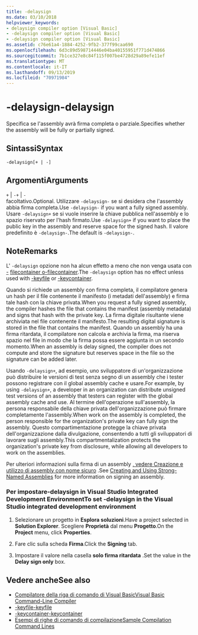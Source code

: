 ```yaml
---
title: -delaysign
ms.date: 03/10/2018
helpviewer_keywords:
- delaysign compiler option [Visual Basic]
- -delaysign compiler option [Visual Basic]
- -delaysign compiler option [Visual Basic]
ms.assetid: c76e61a4-1884-4252-9fb2-377f99caa690
ms.openlocfilehash: 6d3c89d598714446e04ba40155951f771d474866
ms.sourcegitcommit: 7b1ce327e8c84f115f007be4728d29a89efe11ef
ms.translationtype: MT
ms.contentlocale: it-IT
ms.lasthandoff: 09/13/2019
ms.locfileid: "70971984"
---
```

# <a name="-delaysign"></a><span data-ttu-id="8bec3-102">-delaysign</span><span class="sxs-lookup"><span data-stu-id="8bec3-102">-delaysign</span></span>
<span data-ttu-id="8bec3-103">Specifica se l'assembly avrà firma completa o parziale.</span><span class="sxs-lookup"><span data-stu-id="8bec3-103">Specifies whether the assembly will be fully or partially signed.</span></span>  
  
## <a name="syntax"></a><span data-ttu-id="8bec3-104">Sintassi</span><span class="sxs-lookup"><span data-stu-id="8bec3-104">Syntax</span></span>  
  
```  
-delaysign[+ | -]  
```  
  
## <a name="arguments"></a><span data-ttu-id="8bec3-105">Argomenti</span><span class="sxs-lookup"><span data-stu-id="8bec3-105">Arguments</span></span>  
 <span data-ttu-id="8bec3-106">`+` &#124; `-`</span><span class="sxs-lookup"><span data-stu-id="8bec3-106">`+` &#124; `-`</span></span>  
 <span data-ttu-id="8bec3-107">facoltativo.</span><span class="sxs-lookup"><span data-stu-id="8bec3-107">Optional.</span></span> <span data-ttu-id="8bec3-108">Utilizzare `-delaysign-` se si desidera che l'assembly abbia firma completa.</span><span class="sxs-lookup"><span data-stu-id="8bec3-108">Use `-delaysign-` if you want a fully signed assembly.</span></span> <span data-ttu-id="8bec3-109">Usare `-delaysign+` se si vuole inserire la chiave pubblica nell'assembly e lo spazio riservato per l'hash firmato.</span><span class="sxs-lookup"><span data-stu-id="8bec3-109">Use `-delaysign+` if you want to place the public key in the assembly and reserve space for the signed hash.</span></span> <span data-ttu-id="8bec3-110">Il valore predefinito è `-delaysign-`.</span><span class="sxs-lookup"><span data-stu-id="8bec3-110">The default is `-delaysign-`.</span></span>  
  
## <a name="remarks"></a><span data-ttu-id="8bec3-111">Note</span><span class="sxs-lookup"><span data-stu-id="8bec3-111">Remarks</span></span>  
 <span data-ttu-id="8bec3-112">L' `-delaysign` opzione non ha alcun effetto a meno che non venga usata con [-](../../../visual-basic/reference/command-line-compiler/keyfile.md) [filecontainer o-filecontainer](../../../visual-basic/reference/command-line-compiler/keycontainer.md).</span><span class="sxs-lookup"><span data-stu-id="8bec3-112">The `-delaysign` option has no effect unless used with [-keyfile](../../../visual-basic/reference/command-line-compiler/keyfile.md) or [-keycontainer](../../../visual-basic/reference/command-line-compiler/keycontainer.md).</span></span>  
  
 <span data-ttu-id="8bec3-113">Quando si richiede un assembly con firma completa, il compilatore genera un hash per il file contenente il manifesto (i metadati dell'assembly) e firma tale hash con la chiave privata.</span><span class="sxs-lookup"><span data-stu-id="8bec3-113">When you request a fully signed assembly, the compiler hashes the file that contains the manifest (assembly metadata) and signs that hash with the private key.</span></span> <span data-ttu-id="8bec3-114">La firma digitale risultante viene archiviata nel file contenente il manifesto.</span><span class="sxs-lookup"><span data-stu-id="8bec3-114">The resulting digital signature is stored in the file that contains the manifest.</span></span> <span data-ttu-id="8bec3-115">Quando un assembly ha una firma ritardata, il compilatore non calcola e archivia la firma, ma riserva spazio nel file in modo che la firma possa essere aggiunta in un secondo momento.</span><span class="sxs-lookup"><span data-stu-id="8bec3-115">When an assembly is delay signed, the compiler does not compute and store the signature but reserves space in the file so the signature can be added later.</span></span>  
  
 <span data-ttu-id="8bec3-116">Usando `-delaysign+`, ad esempio, uno sviluppatore di un'organizzazione può distribuire le versioni di test senza segno di un assembly che i tester possono registrare con il global assembly cache e usare.</span><span class="sxs-lookup"><span data-stu-id="8bec3-116">For example, by using `-delaysign+`, a developer in an organization can distribute unsigned test versions of an assembly that testers can register with the global assembly cache and use.</span></span> <span data-ttu-id="8bec3-117">Al termine dell'operazione sull'assembly, la persona responsabile della chiave privata dell'organizzazione può firmare completamente l'assembly.</span><span class="sxs-lookup"><span data-stu-id="8bec3-117">When work on the assembly is completed, the person responsible for the organization's private key can fully sign the assembly.</span></span> <span data-ttu-id="8bec3-118">Questo compartimentazione protegge la chiave privata dell'organizzazione dalla divulgazione, consentendo a tutti gli sviluppatori di lavorare sugli assembly.</span><span class="sxs-lookup"><span data-stu-id="8bec3-118">This compartmentalization protects the organization's private key from disclosure, while allowing all developers to work on the assemblies.</span></span>  
  
 <span data-ttu-id="8bec3-119">Per ulteriori informazioni sulla firma di un assembly [, vedere Creazione e utilizzo di assembly con nome sicuro](../../../standard/assembly/create-use-strong-named.md) .</span><span class="sxs-lookup"><span data-stu-id="8bec3-119">See [Creating and Using Strong-Named Assemblies](../../../standard/assembly/create-use-strong-named.md) for more information on signing an assembly.</span></span>  
  
### <a name="to-set--delaysign-in-the-visual-studio-integrated-development-environment"></a><span data-ttu-id="8bec3-120">Per impostare-delaysign in Visual Studio Integrated Development Environment</span><span class="sxs-lookup"><span data-stu-id="8bec3-120">To set -delaysign in the Visual Studio integrated development environment</span></span>  
  
1. <span data-ttu-id="8bec3-121">Selezionare un progetto in **Esplora soluzioni**.</span><span class="sxs-lookup"><span data-stu-id="8bec3-121">Have a project selected in **Solution Explorer**.</span></span> <span data-ttu-id="8bec3-122">Scegliere **Proprietà** dal menu **Progetto**.</span><span class="sxs-lookup"><span data-stu-id="8bec3-122">On the **Project** menu, click **Properties**.</span></span>   
  
2. <span data-ttu-id="8bec3-123">Fare clic sulla scheda **Firma**.</span><span class="sxs-lookup"><span data-stu-id="8bec3-123">Click the **Signing** tab.</span></span>  
  
3. <span data-ttu-id="8bec3-124">Impostare il valore nella casella **solo firma ritardata** .</span><span class="sxs-lookup"><span data-stu-id="8bec3-124">Set the value in the **Delay sign only** box.</span></span>  
  
## <a name="see-also"></a><span data-ttu-id="8bec3-125">Vedere anche</span><span class="sxs-lookup"><span data-stu-id="8bec3-125">See also</span></span>

- [<span data-ttu-id="8bec3-126">Compilatore della riga di comando di Visual Basic</span><span class="sxs-lookup"><span data-stu-id="8bec3-126">Visual Basic Command-Line Compiler</span></span>](../../../visual-basic/reference/command-line-compiler/index.md)
- [<span data-ttu-id="8bec3-127">-keyfile</span><span class="sxs-lookup"><span data-stu-id="8bec3-127">-keyfile</span></span>](../../../visual-basic/reference/command-line-compiler/keyfile.md)
- [<span data-ttu-id="8bec3-128">-keycontainer</span><span class="sxs-lookup"><span data-stu-id="8bec3-128">-keycontainer</span></span>](../../../visual-basic/reference/command-line-compiler/keycontainer.md)
- [<span data-ttu-id="8bec3-129">Esempi di righe di comando di compilazione</span><span class="sxs-lookup"><span data-stu-id="8bec3-129">Sample Compilation Command Lines</span></span>](../../../visual-basic/reference/command-line-compiler/sample-compilation-command-lines.md)
